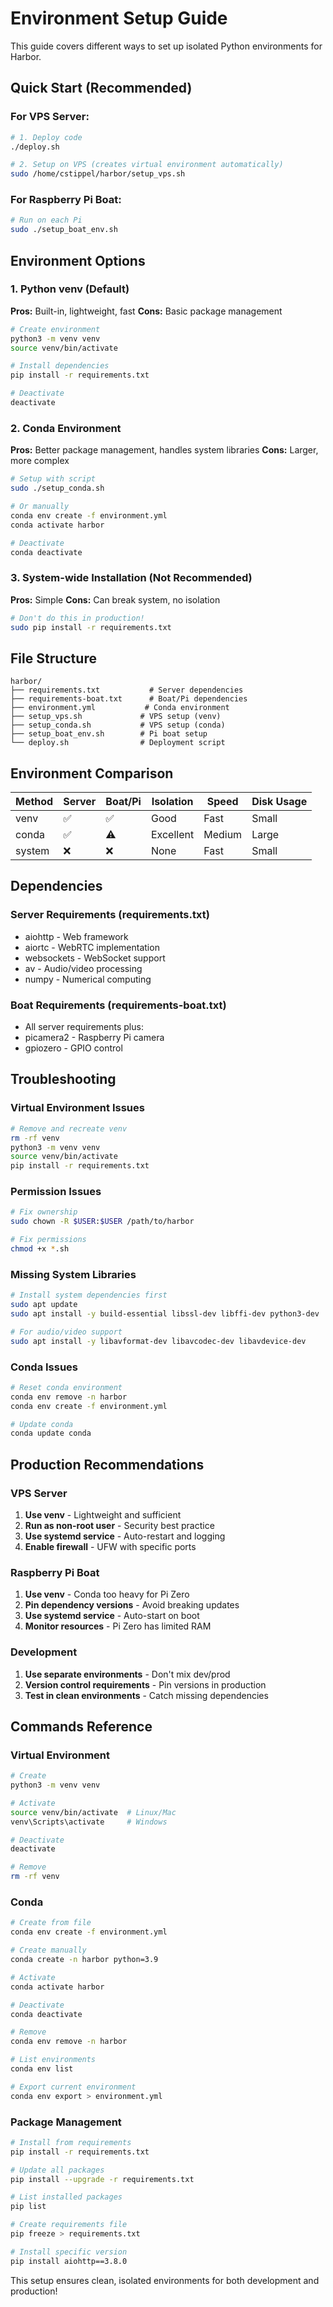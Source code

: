 # Environment Setup Guide

This guide covers different ways to set up isolated Python environments for Harbor.

## Quick Start (Recommended)

### For VPS Server:
```bash
# 1. Deploy code
./deploy.sh

# 2. Setup on VPS (creates virtual environment automatically)
sudo /home/cstippel/harbor/setup_vps.sh
```

### For Raspberry Pi Boat:
```bash
# Run on each Pi
sudo ./setup_boat_env.sh
```

## Environment Options

### 1. Python venv (Default)

**Pros:** Built-in, lightweight, fast
**Cons:** Basic package management

```bash
# Create environment
python3 -m venv venv
source venv/bin/activate

# Install dependencies
pip install -r requirements.txt

# Deactivate
deactivate
```

### 2. Conda Environment

**Pros:** Better package management, handles system libraries
**Cons:** Larger, more complex

```bash
# Setup with script
sudo ./setup_conda.sh

# Or manually
conda env create -f environment.yml
conda activate harbor

# Deactivate
conda deactivate
```

### 3. System-wide Installation (Not Recommended)

**Pros:** Simple
**Cons:** Can break system, no isolation

```bash
# Don't do this in production!
sudo pip install -r requirements.txt
```

## File Structure

```
harbor/
├── requirements.txt           # Server dependencies
├── requirements-boat.txt      # Boat/Pi dependencies  
├── environment.yml           # Conda environment
├── setup_vps.sh             # VPS setup (venv)
├── setup_conda.sh           # VPS setup (conda)
├── setup_boat_env.sh        # Pi boat setup
└── deploy.sh                # Deployment script
```

## Environment Comparison

| Method | Server | Boat/Pi | Isolation | Speed | Disk Usage |
|--------|--------|---------|-----------|-------|------------|
| venv | ✅ | ✅ | Good | Fast | Small |
| conda | ✅ | ⚠️ | Excellent | Medium | Large |
| system | ❌ | ❌ | None | Fast | Small |

## Dependencies

### Server Requirements (requirements.txt)
- aiohttp - Web framework
- aiortc - WebRTC implementation  
- websockets - WebSocket support
- av - Audio/video processing
- numpy - Numerical computing

### Boat Requirements (requirements-boat.txt)
- All server requirements plus:
- picamera2 - Raspberry Pi camera
- gpiozero - GPIO control

## Troubleshooting

### Virtual Environment Issues

```bash
# Remove and recreate venv
rm -rf venv
python3 -m venv venv
source venv/bin/activate
pip install -r requirements.txt
```

### Permission Issues
```bash
# Fix ownership
sudo chown -R $USER:$USER /path/to/harbor

# Fix permissions
chmod +x *.sh
```

### Missing System Libraries
```bash
# Install system dependencies first
sudo apt update
sudo apt install -y build-essential libssl-dev libffi-dev python3-dev

# For audio/video support
sudo apt install -y libavformat-dev libavcodec-dev libavdevice-dev
```

### Conda Issues
```bash
# Reset conda environment
conda env remove -n harbor
conda env create -f environment.yml

# Update conda
conda update conda
```

## Production Recommendations

### VPS Server
1. **Use venv** - Lightweight and sufficient
2. **Run as non-root user** - Security best practice
3. **Use systemd service** - Auto-restart and logging
4. **Enable firewall** - UFW with specific ports

### Raspberry Pi Boat
1. **Use venv** - Conda too heavy for Pi Zero
2. **Pin dependency versions** - Avoid breaking updates
3. **Use systemd service** - Auto-start on boot
4. **Monitor resources** - Pi Zero has limited RAM

### Development
1. **Use separate environments** - Don't mix dev/prod
2. **Version control requirements** - Pin versions in production
3. **Test in clean environments** - Catch missing dependencies

## Commands Reference

### Virtual Environment
```bash
# Create
python3 -m venv venv

# Activate
source venv/bin/activate  # Linux/Mac
venv\Scripts\activate     # Windows

# Deactivate
deactivate

# Remove
rm -rf venv
```

### Conda
```bash
# Create from file
conda env create -f environment.yml

# Create manually
conda create -n harbor python=3.9

# Activate
conda activate harbor

# Deactivate
conda deactivate

# Remove
conda env remove -n harbor

# List environments
conda env list

# Export current environment
conda env export > environment.yml
```

### Package Management
```bash
# Install from requirements
pip install -r requirements.txt

# Update all packages
pip install --upgrade -r requirements.txt

# List installed packages
pip list

# Create requirements file
pip freeze > requirements.txt

# Install specific version
pip install aiohttp==3.8.0
```

This setup ensures clean, isolated environments for both development and production!
